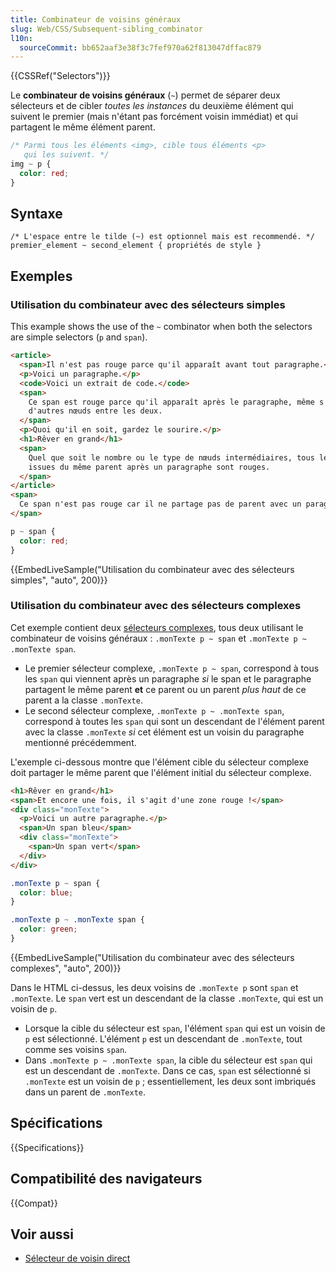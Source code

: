 ```yaml
---
title: Combinateur de voisins généraux
slug: Web/CSS/Subsequent-sibling_combinator
l10n:
  sourceCommit: bb652aaf3e38f3c7fef970a62f813047dffac879
---
```


{{CSSRef("Selectors")}}

Le **combinateur de voisins généraux** (`~`) permet de séparer deux sélecteurs et de cibler _toutes les instances_ du deuxième élément qui suivent le premier (mais n'étant pas forcément voisin immédiat) et qui partagent le même élément parent.

```css
/* Parmi tous les éléments <img>, cible tous éléments <p>
   qui les suivent. */
img ~ p {
  color: red;
}
```

## Syntaxe

```css-nolint
/* L'espace entre le tilde (~) est optionnel mais est recommendé. */
premier_element ~ second_element { propriétés de style }
```

## Exemples

### Utilisation du combinateur avec des sélecteurs simples

This example shows the use of the `~` combinator when both the selectors are simple selectors (`p` and `span`).

```html
<article>
  <span>Il n'est pas rouge parce qu'il apparaît avant tout paragraphe.</span>
  <p>Voici un paragraphe.</p>
  <code>Voici un extrait de code.</code>
  <span>
    Ce span est rouge parce qu'il apparaît après le paragraphe, même s'il y a
    d'autres nœuds entre les deux.
  </span>
  <p>Quoi qu'il en soit, gardez le sourire.</p>
  <h1>Rêver en grand</h1>
  <span>
    Quel que soit le nombre ou le type de nœuds intermédiaires, tous les span
    issues du même parent après un paragraphe sont rouges.
  </span>
</article>
<span>
  Ce span n'est pas rouge car il ne partage pas de parent avec un paragraphe.
</span>
```

```css
p ~ span {
  color: red;
}
```

{{EmbedLiveSample("Utilisation du combinateur avec des sélecteurs simples", "auto", 200)}}

### Utilisation du combinateur avec des sélecteurs complexes

Cet exemple contient deux [sélecteurs complexes](/fr/docs/Web/CSS/CSS_selectors/Selector_structure#selecteur_complexe), tous deux utilisant le combinateur de voisins généraux&nbsp;: `.monTexte p ~ span` et `.monTexte p ~ .monTexte span`.

- Le premier sélecteur complexe, `.monTexte p ~ span`, correspond à tous les `span` qui viennent après un paragraphe _si_ le span et le paragraphe partagent le même parent **et** ce parent ou un parent _plus haut_ de ce parent a la classe `.monTexte`.
- Le second sélecteur complexe, `.monTexte p ~ .monTexte span`, correspond à toutes les `span` qui sont un descendant de l'élément parent avec la classe `.monTexte` _si_ cet élément est un voisin du paragraphe mentionné précédemment.

L'exemple ci-dessous montre que l'élément cible du sélecteur complexe doit partager le même parent que l'élément initial du sélecteur complexe.

```html
<h1>Rêver en grand</h1>
<span>Et encore une fois, il s'agit d'une zone rouge !</span>
<div class="monTexte">
  <p>Voici un autre paragraphe.</p>
  <span>Un span bleu</span>
  <div class="monTexte">
    <span>Un span vert</span>
  </div>
</div>
```

```css
.monTexte p ~ span {
  color: blue;
}

.monTexte p ~ .monTexte span {
  color: green;
}
```

{{EmbedLiveSample("Utilisation du combinateur avec des sélecteurs complexes", "auto", 200)}}

Dans le HTML ci-dessus, les deux voisins de `.monTexte p` sont `span` et `.monTexte`. Le `span` vert est un descendant de la classe `.monTexte`, qui est un voisin de `p`.

- Lorsque la cible du sélecteur est `span`, l'élément `span` qui est un voisin de `p` est sélectionné. L'élément `p` est un descendant de `.monTexte`, tout comme ses voisins `span`.
- Dans `.monTexte p ~ .monTexte span`, la cible du sélecteur est `span` qui est un descendant de `.monTexte`. Dans ce cas, `span` est sélectionné si `.monTexte` est un voisin de `p`&nbsp;; essentiellement, les deux sont imbriqués dans un parent de `.monTexte`.

## Spécifications

{{Specifications}}

## Compatibilité des navigateurs

{{Compat}}

## Voir aussi

- [Sélecteur de voisin direct](/fr/docs/Web/CSS/Next-sibling_combinator)
